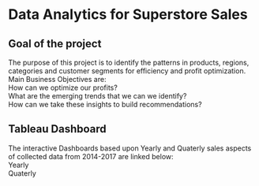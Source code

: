 # Data Analytics for Superstore Sales

## Goal of the project

The purpose of this project is to identify the patterns in products, regions, categories and customer segments for efficiency and profit optimization. Main Business Objectives are:\
How can we optimize our profits?\
What are the emerging trends that we can we identify?\
How can we take these insights to build recommendations? 

## Tableau Dashboard

The interactive Dashboards based upon Yearly and Quaterly sales aspects of collected data from 2014-2017 are linked below:\
Yearly\
Quaterly


